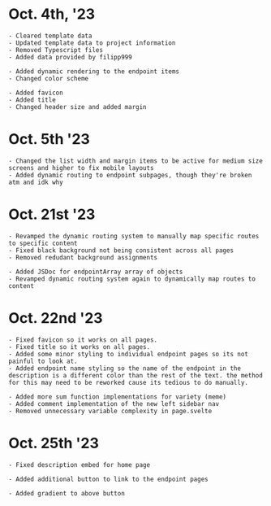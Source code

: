 # Oct. 4th, '23
    - Cleared template data
    - Updated template data to project information
    - Removed Typescript files
    - Added data provided by filipp999

    - Added dynamic rendering to the endpoint items
    - Changed color scheme
    
    - Added favicon
    - Added title
    - Changed header size and added margin

# Oct. 5th '23
    - Changed the list width and margin items to be active for medium size screens and higher to fix mobile layouts
    - Added dynamic routing to endpoint subpages, though they're broken atm and idk why

# Oct. 21st '23
    - Revamped the dynamic routing system to manually map specific routes to specific content
    - Fixed black background not being consistent across all pages
    - Removed redudant background assignments

    - Added JSDoc for endpointArray array of objects
    - Revamped dynamic routing system again to dynamically map routes to content

# Oct. 22nd '23
    - Fixed favicon so it works on all pages.
    - Fixed title so it works on all pages.
    - Added some minor styling to individual endpoint pages so its not painful to look at.
    - Added endpoint name styling so the name of the endpoint in the description is a different color than the rest of the text. the method for this may need to be reworked cause its tedious to do manually.

    - Added more sum function implementations for variety (meme)
    - Added comment implementation of the new left sidebar nav
    - Removed unnecessary variable complexity in page.svelte

# Oct. 25th '23
    - Fixed description embed for home page

    - Added additional button to link to the endpoint pages

    - Added gradient to above button